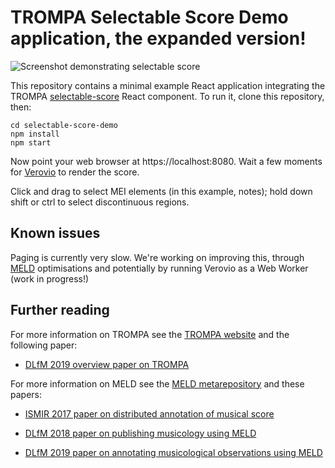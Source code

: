 # TROMPA Selectable Score Demo application, the expanded version!

![Screenshot demonstrating selectable score](selectable-score.png)

This repository contains a minimal example React application integrating the TROMPA [selectable-score](https://github.com/trompamusic/selectable-score) React component. To run it, clone this repository, then:
```
cd selectable-score-demo
npm install
npm start
```

Now point your web browser at https://localhost:8080. Wait a few moments for [Verovio](http://www.verovio.org) to render the score. 

Click and drag to select MEI elements (in this example, notes); hold down shift or ctrl to select discontinuous regions.

## Known issues

Paging is currently very slow. We're working on improving this, through [MELD](https://github.com/oerc-music/meld)  optimisations and potentially by running Verovio as a Web Worker (work in progress!)

## Further reading
For more information on TROMPA see the [TROMPA website](https://trompamusic.eu) and the following paper:

* [DLfM 2019 overview paper on TROMPA](https://dl.acm.org/doi/10.1145/3358664.3358666)


For more information on MELD see the [MELD metarepository](https://github.com/oerc-music/meld) and these papers:

* [ISMIR 2017 paper on distributed annotation of musical score](https://ora.ox.ac.uk/objects/uuid:945287f6-5dd3-4424-940c-b919b8ad2768)

* [DLfM 2018 paper on publishing musicology using MELD](https://dl.acm.org/doi/10.1145/3273024.3273038)

* [DLfM 2019 paper on annotating musicological observations using MELD](https://dl.acm.org/doi/10.1145/3358664.3358669)


